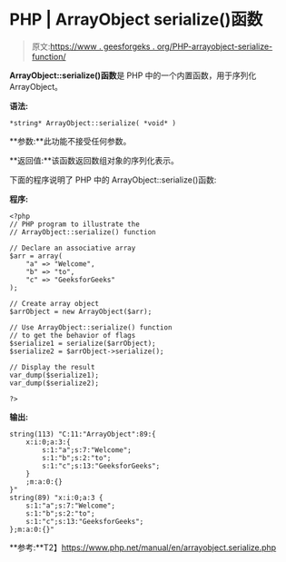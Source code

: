 # PHP | ArrayObject serialize()函数

> 原文:[https://www . geesforgeks . org/PHP-arrayobject-serialize-function/](https://www.geeksforgeeks.org/php-arrayobject-serialize-function/)

**ArrayObject::serialize()函数**是 PHP 中的一个内置函数，用于序列化 ArrayObject。

**语法:**

```
*string* ArrayObject::serialize( *void* )
```

**参数:**此功能不接受任何参数。

**返回值:**该函数返回数组对象的序列化表示。

下面的程序说明了 PHP 中的 ArrayObject::serialize()函数:

**程序:**

```
<?php 
// PHP program to illustrate the 
// ArrayObject::serialize() function 

// Declare an associative array
$arr = array(
    "a" => "Welcome",
    "b" => "to", 
    "c" => "GeeksforGeeks"
); 

// Create array object 
$arrObject = new ArrayObject($arr); 

// Use ArrayObject::serialize() function
// to get the behavior of flags
$serialize1 = serialize($arrObject);
$serialize2 = $arrObject->serialize();

// Display the result
var_dump($serialize1); 
var_dump($serialize2); 

?> 
```

**输出:**

```
string(113) "C:11:"ArrayObject":89:{
    x:i:0;a:3:{
        s:1:"a";s:7:"Welcome";
        s:1:"b";s:2:"to";
        s:1:"c";s:13:"GeeksforGeeks";
    }
    ;m:a:0:{}
}"
string(89) "x:i:0;a:3 {
    s:1:"a";s:7:"Welcome";
    s:1:"b";s:2:"to";
    s:1:"c";s:13:"GeeksforGeeks";
};m:a:0:{}"

```

**参考:**T2】https://www.php.net/manual/en/arrayobject.serialize.php